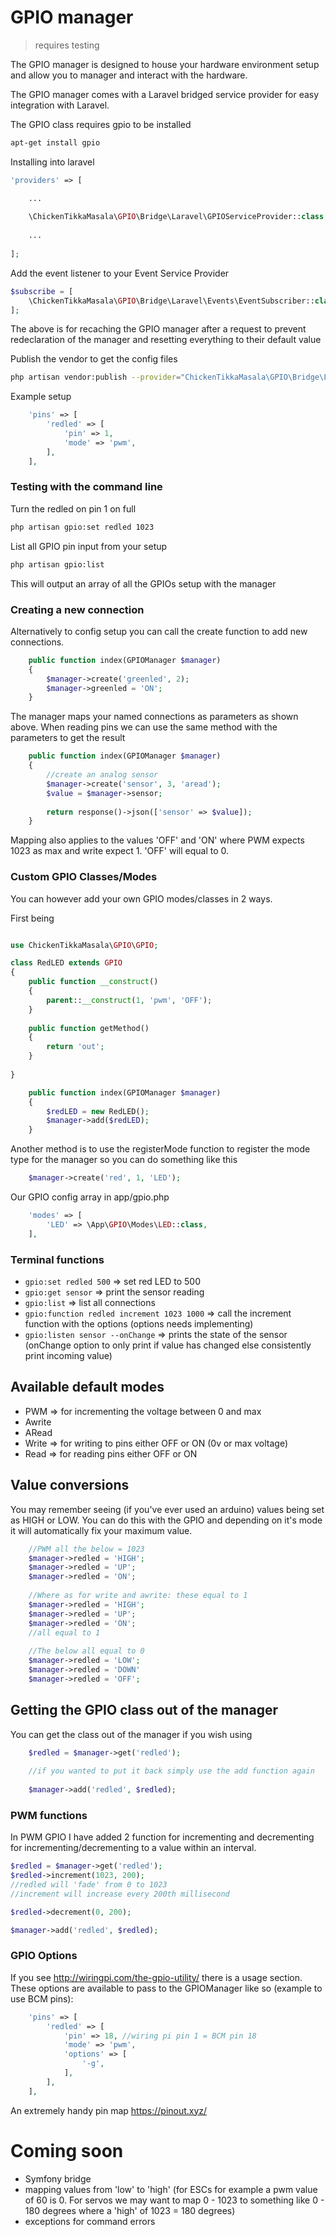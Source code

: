 # GPIO manager

> requires testing

The GPIO manager is designed to house your hardware environment setup and allow you to manager and interact with the hardware. 

The GPIO manager comes with a Laravel bridged service provider for easy integration with Laravel.

The GPIO class requires gpio to be installed 

```bash
apt-get install gpio
```

Installing into laravel 

```php
'providers' => [

    ...
    
    \ChickenTikkaMasala\GPIO\Bridge\Laravel\GPIOServiceProvider::class,
    
    ...
    
];
```

Add the event listener to your Event Service Provider 

```php
$subscribe = [
    \ChickenTikkaMasala\GPIO\Bridge\Laravel\Events\EventSubscriber::class,
];
```
The above is for recaching the GPIO manager after a request to prevent redeclaration of the manager and resetting everything to their default value

Publish the vendor to get the config files

```bash
php artisan vendor:publish --provider="ChickenTikkaMasala\GPIO\Bridge\Laravel\GPIOServiceProvider"
```
Example setup
```php
    'pins' => [
        'redled' => [
            'pin' => 1,
            'mode' => 'pwm',
        ],
    ],
```
### Testing with the command line 

Turn the redled on pin 1 on full

```bash
php artisan gpio:set redled 1023
```
List all GPIO pin input from your setup
```bash
php artisan gpio:list
```
This will output an array of all the GPIOs setup with the manager

### Creating a new connection

Alternatively to config setup you can call the create function to add new connections. 

```php
    public function index(GPIOManager $manager) 
    {
        $manager->create('greenled', 2);
        $manager->greenled = 'ON';
    }
```

The manager maps your named connections as parameters as shown above. When reading pins we can use the same method with the parameters to get the result 

```php
    public function index(GPIOManager $manager)
    {
        //create an analog sensor
        $manager->create('sensor', 3, 'aread');
        $value = $manager->sensor;
        
        return response()->json(['sensor' => $value]);
    }
```

Mapping also applies to the values 'OFF' and 'ON' where PWM expects 1023 as max and write expect 1. 'OFF' will equal to 0.

### Custom GPIO Classes/Modes

You can however add your own GPIO modes/classes in 2 ways. 

First being 

```php

use ChickenTikkaMasala\GPIO\GPIO;

class RedLED extends GPIO
{
    public function __construct()
    {
        parent::__construct(1, 'pwm', 'OFF');
    }
    
    public function getMethod()
    {
        return 'out';
    }
    
}
```

```php
    public function index(GPIOManager $manager)
    {
        $redLED = new RedLED();
        $manager->add($redLED);
    }
```

Another method is to use the registerMode function to register the mode type for the manager so you can do something like this

```php
    $manager->create('red', 1, 'LED');
```
Our GPIO config array in app/gpio.php
```php
    'modes' => [
        'LED' => \App\GPIO\Modes\LED::class,
    ],
```

### Terminal functions

- `gpio:set redled 500` => set red LED to 500
- `gpio:get sensor` => print the sensor reading
- `gpio:list` => list all connections
- `gpio:function redled increment 1023 1000` => call the increment function with the options (options needs implementing)
- `gpio:listen sensor --onChange` => prints the state of the sensor (onChange option to only print if value has changed else consistently print incoming value)

## Available default modes 

- PWM => for incrementing the voltage between 0 and max
- Awrite
- ARead
- Write => for writing to pins either OFF or ON (0v or max voltage)
- Read => for reading pins either OFF or ON 

## Value conversions 

You may remember seeing (if you've ever used an arduino) values being set as HIGH or LOW. You can do this with the GPIO and depending on it's mode it will automatically fix your maximum value. 

```php
    //PWM all the below = 1023
    $manager->redled = 'HIGH';
    $manager->redled = 'UP';
    $manager->redled = 'ON';
    
    //Where as for write and awrite: these equal to 1
    $manager->redled = 'HIGH';
    $manager->redled = 'UP';
    $manager->redled = 'ON';
    //all equal to 1
    
    //The below all equal to 0
    $manager->redled = 'LOW';
    $manager->redled = 'DOWN'
    $manager->redled = 'OFF';
```

## Getting the GPIO class out of the manager

You can get the class out of the manager if you wish using 

```php
    $redled = $manager->get('redled');
    
    //if you wanted to put it back simply use the add function again
    
    $manager->add('redled', $redled);
```


### PWM functions

In PWM GPIO I have added 2 function for incrementing and decrementing for incrementing/decrementing to a value within an interval.
```php
$redled = $manager->get('redled');
$redled->increment(1023, 200);
//redled will 'fade' from 0 to 1023 
//increment will increase every 200th millisecond

$redled->decrement(0, 200);

$manager->add('redled', $redled);
```

### GPIO Options 
If you see http://wiringpi.com/the-gpio-utility/ there is a usage section. These options are available to pass to the GPIOManager like so (example to use BCM pins):

```php
    'pins' => [
        'redled' => [
            'pin' => 18, //wiring pi pin 1 = BCM pin 18
            'mode' => 'pwm',
            'options' => [
                '-g',
            ],
        ],
    ],
```

An extremely handy pin map https://pinout.xyz/

# Coming soon

- Symfony bridge
- mapping values from 'low' to 'high' (for ESCs for example a pwm value of 60 is 0. For servos we may want to map 0 - 1023 to something like 0 - 180 degrees where a 'high' of 1023 = 180 degrees)
- exceptions for command errors

